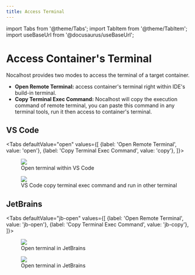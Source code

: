```yaml
---
title: Access Terminal
---
```


import Tabs from '@theme/Tabs';
import TabItem from '@theme/TabItem';
import useBaseUrl from '@docusaurus/useBaseUrl';

# Access Container's Terminal

Nocalhost provides two modes to access the terminal of a target container.

- **Open Remote Terminal:** access container's terminal right within IDE's build-in terminal.
- **Copy Terminal Exec Command:** Nocalhost will copy the execution command of remote terminal, you can paste this command in any terminal tools, run it then access to container's terminal.


## VS Code

<Tabs
  defaultValue="open"
  values={[
    {label: 'Open Remote Terminal', value: 'open'},
 {label: 'Copy Terminal Exec Command', value: 'copy'},
 ]}>
<TabItem value="open">

<figure className="img-frame">
  <img className="gif-img" src={useBaseUrl('/img/plugin/vs-terminal.gif')} />
  <figcaption>Open terminal within VS Code</figcaption>
</figure>

</TabItem>

<TabItem value="copy">

<figure className="img-frame">
  <img className="gif-img" src={useBaseUrl('/img/plugin/vs-terminal-exec.gif')} />
  <figcaption>VS Code copy terminal exec command and run in other terminal</figcaption>
</figure>

</TabItem>
</Tabs>

## JetBrains

<Tabs
  defaultValue="jb-open"
  values={[
    {label: 'Open Remote Terminal', value: 'jb-open'},
 {label: 'Copy Terminal Exec Command', value: 'jb-copy'},
 ]}>
<TabItem value="jb-open">

<figure className="img-frame">
  <img className="gif-img" src={useBaseUrl('/img/plugin/jb-terminal.gif')} />
  <figcaption>Open terminal in JetBrains</figcaption>
</figure>

</TabItem>

<TabItem value="jb-copy">

<figure className="img-frame">
  <img className="gif-img" src={useBaseUrl('/img/plugin/jb-terminal-exec.gif')} />
  <figcaption>Open terminal in JetBrains</figcaption>
</figure>

</TabItem>
</Tabs>